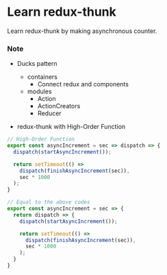 # Learn redux-thunk
Learn redux-thunk by making asynchronous counter.

### Note
- Ducks pattern
  - containers
    - Connect redux and components
  - modules
    - Action
    - ActionCreators
    - Reducer

- redux-thunk with High-Order Function

```jsx
// High-Order Function
export const asyncIncrement = sec => dispatch => {
  dispatch(startAsyncIncrement());

  return setTimeout(() =>
    dispatch(finishAsyncIncrement(sec)),
    sec * 1000
  );
}

// Equal to the above codes
export const asyncIncrement = sec => {
  return dispatch => {
    dispatch(startAsyncIncrement());

    return setTimeout(() =>
      dispatch(finishAsyncIncrement(sec)),
      sec * 1000
    );
  }
}
```
